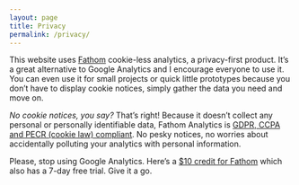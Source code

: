 ```yaml
---
layout: page
title: Privacy
permalink: /privacy/
---
```


This website uses [Fathom](https://usefathom.com/ref/XKBW2Q) cookie-less analytics, a privacy-first product. It’s a great alternative to Google Analytics and I encourage everyone to use it. You can even use it for small projects or quick little prototypes because you don’t have to display cookie notices, simply gather the data you need and move on.

_No cookie notices, you say?_ That’s right! Because it doesn’t collect any personal or personally identifiable data, Fathom Analytics is [GDPR, CCPA and PECR (cookie law) compliant](https://usefathom.com/gdpr-ccpa-pecr-compliant). No pesky notices, no worries about accidentally polluting your analytics with personal information.

Please, stop using Google Analytics. Here’s a [$10 credit for Fathom](https://usefathom.com/ref/XKBW2Q) which also has a 7-day free trial. Give it a go.
